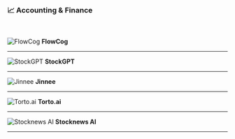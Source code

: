 ### 📈 Accounting & Finance

<br />

![FlowCog](https://aicollection.twic.pics/screenshots/screenshot-flowcog.webp?twic=v1/resize=240 "FlowCog")
**FlowCog**

---

![StockGPT](https://aicollection.twic.pics/screenshots/screenshot-stockgpt.webp?twic=v1/resize=240 "StockGPT")
**StockGPT**

---

![Jinnee](https://aicollection.twic.pics/screenshots/screenshot-jinnee.webp?twic=v1/resize=240 "Jinnee")
**Jinnee**

---

![Torto.ai](https://aicollection.twic.pics/screenshots/screenshot-torto.ai.webp?twic=v1/resize=240 "Torto.ai")
**Torto.ai**

---

![Stocknews AI](https://aicollection.twic.pics/screenshots/screenshot-stocknews-ai.webp?twic=v1/resize=240 "Stocknews AI")
**Stocknews AI**

---

